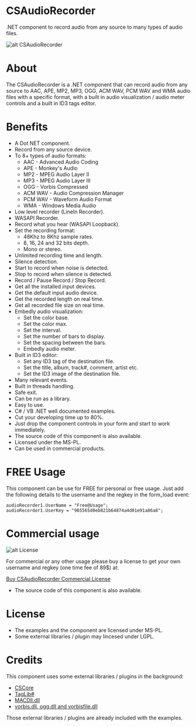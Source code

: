 # CSAudioRecorder
.NET component to record audio from any source to many types of audio files.

![alt CSAudioRecorder](https://www.microncode.com/developers/cs-audio-recorder/images/cs-audio-recorder.png "CSAudioRecorder")

# About
The CSAudioRecorder is a .NET component that can record audio from any source to AAC, APE, MP2, MP3, OGG, ACM WAV, PCM WAV and WMA audio files with a specific format, with a built in audio visualization / audio meter controls and a built in ID3 tags editor.

# Benefits
- A Dot NET component.
- Record from any source device.
- To 8+ types of audio formats:
	- AAC - Advanced Audio Coding
	- APE - Monkey's Audio
	- MP2 - MPEG Audio Layer II
	- MP3 - MPEG Audio Layer III
	- OGG - Vorbis Compressed
	- ACM WAV - Audio Compression Manager
	- PCM WAV - Waveform Audio Format
	- WMA - Windows Media Audio
- Low level recorder (LineIn Recorder).
- WASAPI Recorder.
- Record what you hear (WASAPI Loopback).
- Set the recording format:
	- 48Khz to 8Khz sample rates.
	- 8, 16, 24 and 32 bits depth.
	- Mono or stereo.
- Unlimited recording time and length.
- Silence detection.
- Start to record when noise is detected.
- Stop to record when silence is detected.
- Record / Pause Record / Stop Record.
- Get all the installed input devices.
- Get the default input audio device.
- Get the recorded length on real time.
- Get all recorded file size on real time.
- Embedly audio visualization:
	- Set the color base.
	- Set the color max.
	- Set the interval.
	- Set the number of bars to display.
	- Set the spacing between the bars.
	- Embedly audio meter.
- Built in ID3 editor:
	- Set any ID3 tag of the destination file.
	- Set the title, album, track#, comment, artist etc.
	- Set the ID3 image of the destination file.
- Many relevant events.
- Built in threads handling.
- Safe exit.
- Can be run as a library.
- Easy to use.
- C# / VB .NET well documented examples.
- Cut your developing time up to 80%.
- Just drop the component controls in your form and start to work immediately.
- The source code of this component is also available.
- Licensed under the MS-PL.
- Can be used in commercial products.

# FREE Usage
This component can be use for FREE for personal or free usage. Just add the following details to the username and the regkey in the form_load event:

```
audioRecorder1.UserName = "Free@Usage";
audioRecorder1.UserKey = "965565d0eb821b64874a4d01e91a86a8";
```

# Commercial usage

![alt License](http://www.microncode.com/images/medal128.png "License")

For commercial or any other usage please buy a license to get your own username and regkey (one time fee of 89$) at:

[Buy CSAudioRecorder Commercial License](https://order.shareit.com/cart/add?vendorid=200277377&PRODUCT[300914539]=1)

* The source code of this component is also available.

# License
- The examples and the component are licensed under MS-PL. 
- Some external libraries / plugin may lincesed under LGPL.

# Credits
This component uses some external libraries / plugins in the background:
- [CSCore](https://github.com/filoe/cscore)
- [TagLib#](https://github.com/mono/taglib-sharp)
- [MACDll.dll](https://www.monkeysaudio.com/index.html)
- [vorbis.dll, ogg.dll and vorbisfile.dll](https://www.monkeysaudio.com/index.html)

Those external libraries / plugins are already included with the examples.
